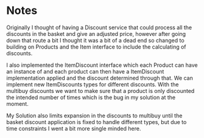 # Notes

Originally I thought of having a Discount service that could process all the discounts in the basket and give an adjusted 
price, however after going down that route a bit I thought it was a bit of a dead end so changed to building on 
Products and the Item interface to include the calculating of discounts. 

I also implemented the ItemDiscount interface 
which each Product can have an instance of and each product can then have a ItemDiscount implementation applied and 
the discount determined through that. We can implement new ItemDiscounts types for different discounts. 
With the multibuy discounts we want to make sure that a product is only discounted the intended number of times which
is the bug in my solution at the moment. 

My Solution also limits expansion in the discounts to multibuy until the basket discount application is fixed to handle 
different types, but due to time constraints I went a bit more single minded here. 